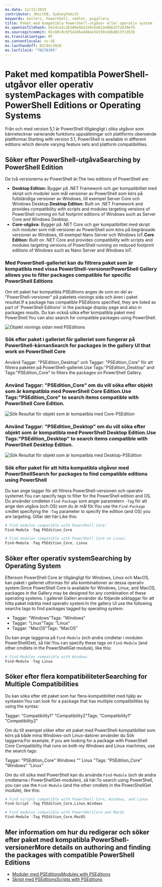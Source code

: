 ```yaml
---
ms.date: 12/11/2018
contributor: JKeithB, SydneyhSmith
keywords: Galleri, PowerShell, cmdlet, psgallery
title: Paket med kompatibla PowerShell-utgåvor eller operativ system
ms.openlocfilehash: b414ce2c2b189e9da150cbe612e0bb2572d39e76
ms.sourcegitcommit: 01c60c0c97542dbad48ae34339cddbd813f1353b
ms.translationtype: MT
ms.contentlocale: sv-SE
ms.lasthandoff: 03/04/2020
ms.locfileid: "78278395"
---
```

# <a name="packages-with-compatible-powershell-editions-or-operating-systems"></a><span data-ttu-id="71385-103">Paket med kompatibla PowerShell-utgåvor eller operativ system</span><span class="sxs-lookup"><span data-stu-id="71385-103">Packages with compatible PowerShell Editions or Operating Systems</span></span>

<span data-ttu-id="71385-104">Från och med version 5,1 är PowerShell tillgängligt i olika utgåvor som kännetecknar varierande funktions uppsättningar och plattforms oberoende plattformar.</span><span class="sxs-lookup"><span data-stu-id="71385-104">Starting with version 5.1, PowerShell is available in different editions which denote varying feature sets and platform compatibilities.</span></span>

## <a name="searching-by-powershell-edition"></a><span data-ttu-id="71385-105">Söker efter PowerShell-utgåva</span><span class="sxs-lookup"><span data-stu-id="71385-105">Searching by PowerShell Edition</span></span>

<span data-ttu-id="71385-106">De två versionerna av PowerShell är:</span><span class="sxs-lookup"><span data-stu-id="71385-106">The two editions of PowerShell are:</span></span>
- <span data-ttu-id="71385-107">**Desktop Edition:** Bygger på .NET Framework och ger kompatibilitet med skript och moduler som mål versioner av PowerShell som körs på fullständiga versioner av Windows, till exempel Server Core och Windows Desktop.</span><span class="sxs-lookup"><span data-stu-id="71385-107">**Desktop Edition:** Built on .NET Framework and provides compatibility with scripts and modules targeting versions of PowerShell running on full footprint editions of Windows such as Server Core and Windows Desktop.</span></span>
- <span data-ttu-id="71385-108">**Core-utgåva:** Bygger på .NET Core och ger kompatibilitet med skript och moduler som mål versioner av PowerShell som körs på begränsade versioner av Windows, till exempel Nano Server och Windows IoT.</span><span class="sxs-lookup"><span data-stu-id="71385-108">**Core Edition:** Built on .NET Core and provides compatibility with scripts and modules targeting versions of PowerShell running on reduced footprint editions of Windows such as Nano Server and Windows IoT.</span></span>

### <a name="powershell-gallery-allows-you-to-filter-packages-compatible-for-specific-powershell-editions"></a><span data-ttu-id="71385-109">Med PowerShell-galleriet kan du filtrera paket som är kompatibla med vissa PowerShell-versioner</span><span class="sxs-lookup"><span data-stu-id="71385-109">PowerShell Gallery allows you to filter packages compatible for specific PowerShell Editions</span></span>

<span data-ttu-id="71385-110">Om ett paket har kompatibla PSEditions anges de som en del av "PowerShell-versioner" på paketets visnings sida och även i paket resultat.</span><span class="sxs-lookup"><span data-stu-id="71385-110">If a package has compatible PSEditions specified, they are listed as part of 'PowerShell Editions' in the package display page and also in packages results.</span></span>
<span data-ttu-id="71385-111">Du kan också söka efter kompatibla paket med PowerShell.</span><span class="sxs-lookup"><span data-stu-id="71385-111">You can also search for compatible packages using PowerShell.</span></span>

![Objekt visnings sidan med PSEditions](media/searching-by-compatibility/packagedisplaypagewithpseditions.PNG)

### <a name="search-for-packages-in-the-gallery-ui-that-work-on-powershell-core"></a><span data-ttu-id="71385-113">Sök efter paket i galleriet för galleriet som fungerar på PowerShell-kärnan</span><span class="sxs-lookup"><span data-stu-id="71385-113">Search for packages in the gallery UI that work on PowerShell Core</span></span>

<span data-ttu-id="71385-114">Använd Taggar: "PSEdition_Desktop" och Taggar: "PSEdition_Core" för att filtrera paketen på PowerShell-galleriet.</span><span class="sxs-lookup"><span data-stu-id="71385-114">Use Tags:"PSEdition_Desktop" and Tags:"PSEdition_Core" to filters the packages on PowerShell Gallery.</span></span>

### <a name="use-tagspsedition_core-to-search-items-compatible-with-powershell-core-edition"></a><span data-ttu-id="71385-115">Använd Taggar: "PSEdition_Core" om du vill söka efter objekt som är kompatibla med PowerShell Core Edition.</span><span class="sxs-lookup"><span data-stu-id="71385-115">Use Tags:"PSEdition_Core" to search items compatible with PowerShell Core Edition.</span></span>

![Sök Resultat för objekt som är kompatibla med Core-PSEdition](media/searching-by-compatibility/searchresultswithpseditions.PNG)

### <a name="use-tagspsedition_desktop-to-search-items-compatible-with-powershell-desktop-edition"></a><span data-ttu-id="71385-117">Använd Taggar: "PSEdition_Desktop" om du vill söka efter objekt som är kompatibla med PowerShell Desktop Edition.</span><span class="sxs-lookup"><span data-stu-id="71385-117">Use Tags:"PSEdition_Desktop" to search items compatible with PowerShell Desktop Edition.</span></span>

![Sök Resultat för objekt som är kompatibla med Desktop-PSEdition](media/searching-by-compatibility/searchresultswithpseditionsdesktop.PNG)

### <a name="search-for-packages-to-find-compatible-editions-using-powershell"></a><span data-ttu-id="71385-119">Sök efter paket för att hitta kompatibla utgåvor med PowerShell</span><span class="sxs-lookup"><span data-stu-id="71385-119">Search for packages to find compatible editions using PowerShell</span></span>
<span data-ttu-id="71385-120">Du kan ange taggar för att filtrera PowerShell-versionen och operativ systemet.</span><span class="sxs-lookup"><span data-stu-id="71385-120">You can specify tags to filter for the PowerShell edition and OS.</span></span>
<span data-ttu-id="71385-121">Du använder cmdleten `Find-Package` som anger parametern `-Tag` för att ange den utgåva (och OS) som du är mål för.</span><span class="sxs-lookup"><span data-stu-id="71385-121">You use the `Find-Package` cmdlet specifying the `-Tag` parameter to specify the edition (and OS) you are targeting.</span></span>
<span data-ttu-id="71385-122">Gillar det här:</span><span class="sxs-lookup"><span data-stu-id="71385-122">Like this:</span></span>

```powershell
# Find modules compatible with PowerShell Core:
Find-Module -Tag PSEdition_Core

# Find modules compatible with PowerShell Core on Linux:
Find-Module -Tag PSEdition_Core, Linux
```

## <a name="searching-by-operating-system"></a><span data-ttu-id="71385-123">Söker efter operativ system</span><span class="sxs-lookup"><span data-stu-id="71385-123">Searching by Operating System</span></span>

<span data-ttu-id="71385-124">Eftersom PowerShell Core är tillgängligt för Windows, Linux och MacOS, kan paket i galleriet utformas för alla kombinationer av dessa operativ system.</span><span class="sxs-lookup"><span data-stu-id="71385-124">Since PowerShell Core is available for Windows, Linux, and MacOS, packages in the Gallery may be designed for any combination of these operating systems.</span></span> <span data-ttu-id="71385-125">I galleriet Galleri använder du följande söktaggar för att hitta paket märkta med operativ system:</span><span class="sxs-lookup"><span data-stu-id="71385-125">In the gallery UI use the following searchs tags to find packages tagged by operating system:</span></span>

- <span data-ttu-id="71385-126">Taggar: "Windows"</span><span class="sxs-lookup"><span data-stu-id="71385-126">Tags: "Windows"</span></span>
- <span data-ttu-id="71385-127">Taggar: "Linux"</span><span class="sxs-lookup"><span data-stu-id="71385-127">Tags: "Linux"</span></span>
- <span data-ttu-id="71385-128">Taggar: "MacOS"</span><span class="sxs-lookup"><span data-stu-id="71385-128">Tags: "MacOS"</span></span>

<span data-ttu-id="71385-129">Du kan ange taggarna på `Find-Module` (och andra cmdletar i modulen PowerShellGet), så här:</span><span class="sxs-lookup"><span data-stu-id="71385-129">You can specify these tags on `Find-Module` (and other cmdlets in the PowerShellGet module), like this:</span></span>

```powershell
# Find Modules compatible with Windows
Find-Module -Tag Linux
```

## <a name="searching-for-multiple-compatibilities"></a><span data-ttu-id="71385-130">Söker efter flera kompatibiliteter</span><span class="sxs-lookup"><span data-stu-id="71385-130">Searching for Multiple Compatibilities</span></span>

<span data-ttu-id="71385-131">Du kan söka efter ett paket som har flera-kompatibilitet med hjälp av syntaxen:</span><span class="sxs-lookup"><span data-stu-id="71385-131">You can look for a package that has multiple compatibilities by using the syntax:</span></span>

<span data-ttu-id="71385-132">Taggar: "Compatibility1" "Compatibility2"</span><span class="sxs-lookup"><span data-stu-id="71385-132">Tags: "Compatibility1" "Compatibility2"</span></span>

<span data-ttu-id="71385-133">Om du till exempel söker efter ett paket med PowerShell-kompatibilitet som körs på både mina Windows-och Linux-datorer använder du Sök taggarna:</span><span class="sxs-lookup"><span data-stu-id="71385-133">For example, if you are looking for a package with PowerShell Core Compatibility that runs on both my Windows and Linux machines, use the search tags:</span></span>

<span data-ttu-id="71385-134">Taggar: "PSEdition_Core" Windows "" Linux "</span><span class="sxs-lookup"><span data-stu-id="71385-134">Tags: "PSEdition_Core" "Windows" "Linux"</span></span>

<span data-ttu-id="71385-135">Om du vill söka med PowerShell kan du använda `Find-Module` (och de andra cmdletarna i PowerShellGet-modulen), så här:</span><span class="sxs-lookup"><span data-stu-id="71385-135">To search using PowerShell, you can use the `Find-Module` (and the other cmdlets in the PowerShellGet module), like this:</span></span>

```powershell
# Find scripts compatible with PowerShell Core, Windows, and Linux
Find-Script -Tag PSEdition_Core,Linux,Windows

# Find modules compatible with PowerSHellCore and MacOS
Find-Module -Tag PSEdition_Core,MacOS
```

## <a name="more-details-on-authoring-and-finding-the-packages-with-compatible-powershell-editions"></a><span data-ttu-id="71385-136">Mer information om hur du redigerar och söker efter paket med kompatibla PowerShell-versioner</span><span class="sxs-lookup"><span data-stu-id="71385-136">More details on authoring and finding the packages with compatible PowerShell Editions</span></span>

- [<span data-ttu-id="71385-137">Moduler med PSEditions</span><span class="sxs-lookup"><span data-stu-id="71385-137">Modules with PSEditions</span></span>](../../concepts/module-psedition-support.md)
- [<span data-ttu-id="71385-138">Skript med PSEditions</span><span class="sxs-lookup"><span data-stu-id="71385-138">Scripts with PSEditions</span></span>](../../concepts/script-psedition-support.md)
